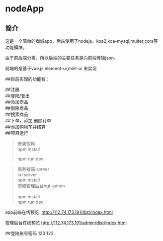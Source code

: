 nodeApp
====
简介
----
这是一个简单的商城app，后端使用了nodejs、koa2,koa-mysql,multer,cors等功能模块。<br>

由于前后端分离，所以后端的主要任务是向前端传输json。<br>

前端的是基于vue.js element-ui,mint-ui  来实现<br>


##目前实现的功能有：<br>

##注册<br>
##登陆/登出<br>
##添加商品<br>
##删除商品<br>
##搜索商品<br>
##下单，添加,删除订单<br>
##添加购物车并结算<br>
##项目运行<br>

> 安装依赖<br>
> npm install<br>
>
>npm run dev<br>


>服务器端  server<br>
> cd server<br> 
npm install <br>
>商城管理后台hgt-admin<br>
><br>
>npm install <br> 
npm run dev<br> 
>

app前端在线预览  http://112.74.173.191/dist/index.html

管理后台在线预览  http://112.74.173.191/admin/dist/index.html

##登陆账号密码 123  123

